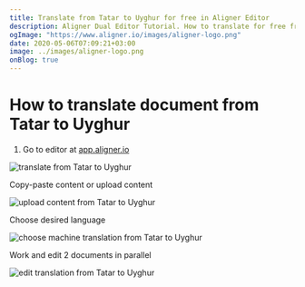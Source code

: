 ```yaml
---
title: Translate from Tatar to Uyghur for free in Aligner Editor
description: Aligner Dual Editor Tutorial. How to translate for free from Tatar to Uyghur. Aligner is multilingual document management platform. 
ogImage: "https://www.aligner.io/images/aligner-logo.png"
date: 2020-05-06T07:09:21+03:00
image: ../images/aligner-logo.png
onBlog: true
---
```


# How to translate document from Tatar to Uyghur

1. Go to editor at [app.aligner.io](https://app.aligner.io "Aligner App web page")

![translate from Tatar to Uyghur](../aligner-blank-editor.png "translate from Tatar to Uyghur")

Copy-paste content or upload content

![upload content from Tatar to Uyghur](../aligner-uploaded-document.png "upload content from Tatar to Uyghur")

Choose desired language

![choose machine translation from Tatar to Uyghur](../aligner-language-dropdown.png "choose machine translation from Tatar to Uyghur")

Work and edit 2 documents in parallel

![edit translation from Tatar to Uyghur](../aligner-double-sitded-editor.png "edit translation from Tatar to Uyghur")

